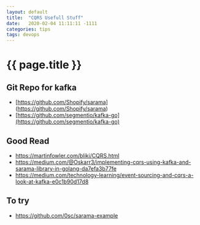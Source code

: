 ```yaml
---
layout: default
title:  "CQRS Usefull Stuff"
date:   2020-02-04 11:11:11 -1111
categories: tips
tags: devops
---
```

<h1>{{ page.title }}</h1>

## Git Repo for kafka
- [https://github.com/Shopify/sarama] (https://github.com/Shopify/sarama)
- [https://github.com/segmentio/kafka-go](https://github.com/segmentio/kafka-go)

## Good Read
- https://martinfowler.com/bliki/CQRS.html
- https://medium.com/@Oskarr3/implementing-cqrs-using-kafka-and-sarama-library-in-golang-da7efa3b77fe
- https://medium.com/technology-learning/event-sourcing-and-cqrs-a-look-at-kafka-e0c1b90d17d8

## To try
- https://github.com/0sc/sarama-example